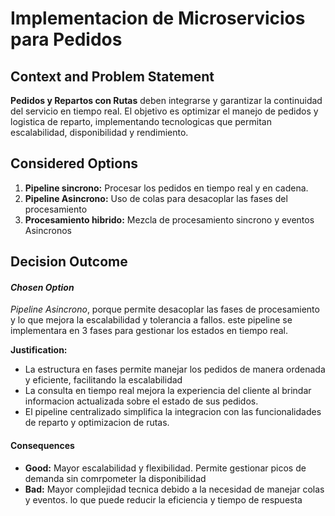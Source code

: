 # Implementacion de Microservicios para Pedidos 

## Context and Problem Statement

**Pedidos y Repartos con Rutas** deben integrarse y garantizar la continuidad del servicio en tiempo real. El objetivo es optimizar el manejo de pedidos y logistica de reparto, implementando tecnologicas que permitan escalabilidad, disponibilidad y rendimiento.

## Considered Options


1. **Pipeline sincrono:** Procesar los pedidos en tiempo real y en cadena.
2. **Pipeline Asincrono:** Uso de colas para desacoplar las fases del procesamiento
3. **Procesamiento hibrido:** Mezcla de procesamiento sincrono y eventos Asincronos

## Decision Outcome

#### ***Chosen Option***
*Pipeline Asincrono*, porque permite desacoplar las fases de procesamiento y lo que mejora la escalabilidad y tolerancia a fallos. este pipeline se implementara en 3 fases para gestionar los estados en tiempo real.

**Justification:**
- La estructura en fases permite manejar los pedidos de manera ordenada y eficiente, facilitando la escalabilidad
- La consulta en tiempo real mejora la experiencia del cliente al brindar informacion actualizada sobre el estado de sus pedidos.
- El pipeline centralizado simplifica la integracion con las funcionalidades de reparto y optimizacion de rutas.



#### **Consequences**

- **Good:** Mayor escalabilidad y flexibilidad. Permite gestionar picos de demanda sin comrpometer la disponibilidad
- **Bad:** Mayor complejidad tecnica debido a la necesidad de manejar colas y eventos. lo que puede reducir la eficiencia y tiempo de respuesta